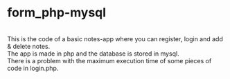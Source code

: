 # form_php-mysql
<br>
This is the code of a basic notes-app where you can register, login and add & delete notes.<br/>The app is made in php and the database is stored in mysql.<br/> There is a problem with the maximum execution time of some pieces of code in login.php.

